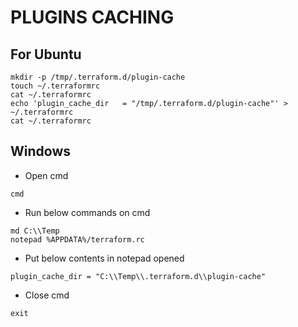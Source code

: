 # PLUGINS CACHING
## For Ubuntu
```
mkdir -p /tmp/.terraform.d/plugin-cache
touch ~/.terraformrc
cat ~/.terraformrc
echo 'plugin_cache_dir   = "/tmp/.terraform.d/plugin-cache"' > ~/.terraformrc
cat ~/.terraformrc
```

## Windows
- Open cmd
```
cmd
```

- Run below commands on cmd
```
md C:\\Temp
notepad %APPDATA%/terraform.rc
```

- Put below contents in notepad opened
```
plugin_cache_dir = "C:\\Temp\\.terraform.d\\plugin-cache"
```

- Close cmd
```
exit
```
